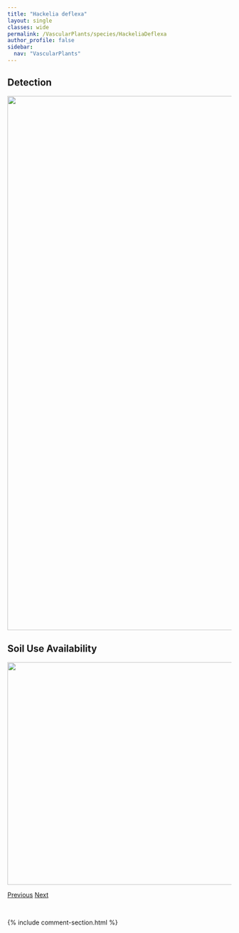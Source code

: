 ```yaml
---
title: "Hackelia deflexa"
layout: single
classes: wide
permalink: /VascularPlants/species/HackeliaDeflexa
author_profile: false
sidebar:
  nav: "VascularPlants"
---
```


<h2>Detection</h2>

<a href="https://drive.google.com/uc?export=view&id=1fnc9A2cJpAA16JQlHguvK1vzhR-y1WSx">
<img src="https://drive.google.com/uc?export=view&id=1fnc9A2cJpAA16JQlHguvK1vzhR-y1WSx" height = "1200" width = "800">
</a>


<h2>Soil Use Availability</h2>

<a href="https://drive.google.com/uc?export=view&id=10YvG4Au-8Khjh3cKu-ESd3mv8SdM8ARZ">
<img src="https://drive.google.com/uc?export=view&id=10YvG4Au-8Khjh3cKu-ESd3mv8SdM8ARZ" height = "500" width = "1000">
</a>


<a href="/DevelopmentWebsite/VascularPlants/species/GypsophilaVaccaria" class="pagination--pager" title="Gypsophila vaccaria">Previous</a> <a href="/DevelopmentWebsite/VascularPlants/species/HaleniaDeflexa" class="pagination--pager" title="Halenia deflexa">Next</a>

<p>&nbsp;</p>

{% include comment-section.html %}
